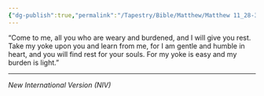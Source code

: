 ```yaml
---
{"dg-publish":true,"permalink":"/Tapestry/Bible/Matthew/Matthew 11_28-30/","title":"Matthew 11:28-30","hide":true,"tags":["bible-verse","bible-verse"],"dgHomeLink":true,"dgShowLocalGraph":true,"dgEnableSearch":true}
---
```


“Come to me, all you who are weary and burdened, and I will give you rest. Take my yoke upon you and learn from me, for I am gentle and humble in heart, and you will find rest for your souls. For my yoke is easy and my burden is light.”

---
*New International Version (NIV)*